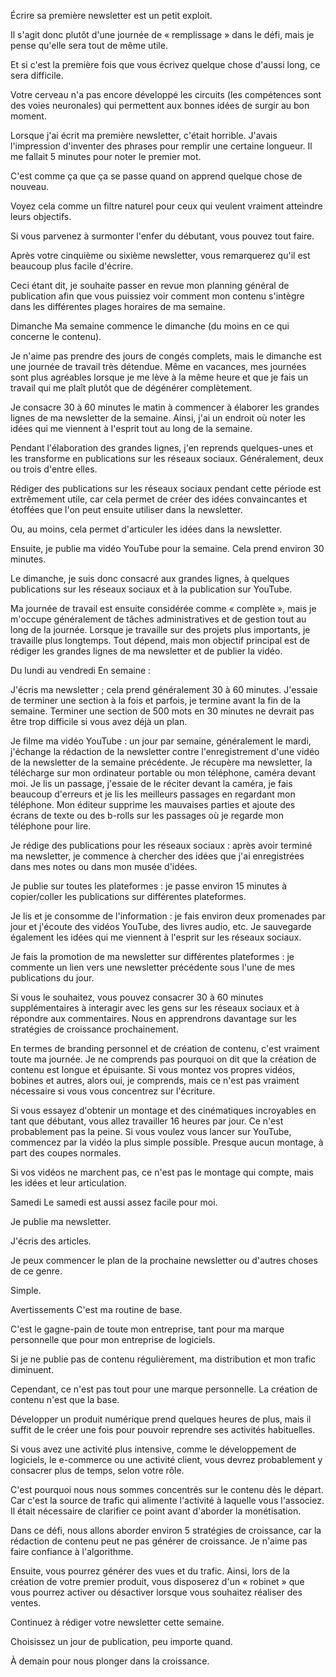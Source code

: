 Écrire sa première newsletter est un petit exploit.

Il s'agit donc plutôt d'une journée de « remplissage » dans le défi, mais je pense qu'elle sera tout de même utile.

Et si c'est la première fois que vous écrivez quelque chose d'aussi long, ce sera difficile.

Votre cerveau n'a pas encore développé les circuits (les compétences sont des voies neuronales) qui permettent aux bonnes idées de surgir au bon moment.

Lorsque j'ai écrit ma première newsletter, c'était horrible. J'avais l'impression d'inventer des phrases pour remplir une certaine longueur. Il me fallait 5 minutes pour noter le premier mot.

C'est comme ça que ça se passe quand on apprend quelque chose de nouveau.

Voyez cela comme un filtre naturel pour ceux qui veulent vraiment atteindre leurs objectifs.

Si vous parvenez à surmonter l'enfer du débutant, vous pouvez tout faire.

Après votre cinquième ou sixième newsletter, vous remarquerez qu'il est beaucoup plus facile d'écrire.

Ceci étant dit, je souhaite passer en revue mon planning général de publication afin que vous puissiez voir comment mon contenu s'intègre dans les différentes plages horaires de ma semaine.

Dimanche
Ma semaine commence le dimanche (du moins en ce qui concerne le contenu).

Je n'aime pas prendre des jours de congés complets, mais le dimanche est une journée de travail très détendue. Même en vacances, mes journées sont plus agréables lorsque je me lève à la même heure et que je fais un travail qui me plaît plutôt que de dégénérer complètement.

Je consacre 30 à 60 minutes le matin à commencer à élaborer les grandes lignes de ma newsletter de la semaine. Ainsi, j'ai un endroit où noter les idées qui me viennent à l'esprit tout au long de la semaine.

Pendant l'élaboration des grandes lignes, j'en reprends quelques-unes et les transforme en publications sur les réseaux sociaux. Généralement, deux ou trois d'entre elles.

Rédiger des publications sur les réseaux sociaux pendant cette période est extrêmement utile, car cela permet de créer des idées convaincantes et étoffées que l'on peut ensuite utiliser dans la newsletter.

Ou, au moins, cela permet d'articuler les idées dans la newsletter.

Ensuite, je publie ma vidéo YouTube pour la semaine. Cela prend environ 30 minutes.

Le dimanche, je suis donc consacré aux grandes lignes, à quelques publications sur les réseaux sociaux et à la publication sur YouTube.

Ma journée de travail est ensuite considérée comme « complète », mais je m'occupe généralement de tâches administratives et de gestion tout au long de la journée. Lorsque je travaille sur des projets plus importants, je travaille plus longtemps. Tout dépend, mais mon objectif principal est de rédiger les grandes lignes de ma newsletter et de publier la vidéo.

Du lundi au vendredi
En semaine :

J'écris ma newsletter ; cela prend généralement 30 à 60 minutes. J'essaie de terminer une section à la fois et parfois, je termine avant la fin de la semaine. Terminer une section de 500 mots en 30 minutes ne devrait pas être trop difficile si vous avez déjà un plan.

Je filme ma vidéo YouTube : un jour par semaine, généralement le mardi, j'échange la rédaction de la newsletter contre l'enregistrement d'une vidéo de la newsletter de la semaine précédente. Je récupère ma newsletter, la télécharge sur mon ordinateur portable ou mon téléphone, caméra devant moi. Je lis un passage, j'essaie de le réciter devant la caméra, je fais beaucoup d'erreurs et je lis les meilleurs passages en regardant mon téléphone. Mon éditeur supprime les mauvaises parties et ajoute des écrans de texte ou des b-rolls sur les passages où je regarde mon téléphone pour lire.

Je rédige des publications pour les réseaux sociaux : après avoir terminé ma newsletter, je commence à chercher des idées que j'ai enregistrées dans mes notes ou dans mon musée d'idées.

Je publie sur toutes les plateformes : je passe environ 15 minutes à copier/coller les publications sur différentes plateformes.

Je lis et je consomme de l'information : je fais environ deux promenades par jour et j'écoute des vidéos YouTube, des livres audio, etc. Je sauvegarde également les idées qui me viennent à l'esprit sur les réseaux sociaux.

Je fais la promotion de ma newsletter sur différentes plateformes : je commente un lien vers une newsletter précédente sous l'une de mes publications du jour.

Si vous le souhaitez, vous pouvez consacrer 30 à 60 minutes supplémentaires à interagir avec les gens sur les réseaux sociaux et à répondre aux commentaires. Nous en apprendrons davantage sur les stratégies de croissance prochainement.

En termes de branding personnel et de création de contenu, c'est vraiment toute ma journée. Je ne comprends pas pourquoi on dit que la création de contenu est longue et épuisante. Si vous montez vos propres vidéos, bobines et autres, alors oui, je comprends, mais ce n'est pas vraiment nécessaire si vous vous concentrez sur l'écriture.

Si vous essayez d'obtenir un montage et des cinématiques incroyables en tant que débutant, vous allez travailler 16 heures par jour. Ce n'est probablement pas la peine. Si vous voulez vous lancer sur YouTube, commencez par la vidéo la plus simple possible. Presque aucun montage, à part des coupes normales.

Si vos vidéos ne marchent pas, ce n'est pas le montage qui compte, mais les idées et leur articulation.

Samedi
Le samedi est aussi assez facile pour moi.

Je publie ma newsletter.

J'écris des articles.

Je peux commencer le plan de la prochaine newsletter ou d'autres choses de ce genre.

Simple.

Avertissements
C'est ma routine de base.

C'est le gagne-pain de toute mon entreprise, tant pour ma marque personnelle que pour mon entreprise de logiciels.

Si je ne publie pas de contenu régulièrement, ma distribution et mon trafic diminuent.

Cependant, ce n'est pas tout pour une marque personnelle. La création de contenu n'est que la base.

Développer un produit numérique prend quelques heures de plus, mais il suffit de le créer une fois pour pouvoir reprendre ses activités habituelles. 

Si vous avez une activité plus intensive, comme le développement de logiciels, le e-commerce ou une activité client, vous devrez probablement y consacrer plus de temps, selon votre rôle.

C'est pourquoi nous nous sommes concentrés sur le contenu dès le départ. Car c'est la source de trafic qui alimente l'activité à laquelle vous l'associez. Il était nécessaire de clarifier ce point avant d'aborder la monétisation.

Dans ce défi, nous allons aborder environ 5 stratégies de croissance, car la rédaction de contenu peut ne pas générer de croissance. Je n'aime pas faire confiance à l'algorithme.

Ensuite, vous pourrez générer des vues et du trafic. Ainsi, lors de la création de votre premier produit, vous disposerez d'un « robinet » que vous pourrez activer ou désactiver lorsque vous souhaitez réaliser des ventes.

Continuez à rédiger votre newsletter cette semaine.

Choisissez un jour de publication, peu importe quand.

À demain pour nous plonger dans la croissance.